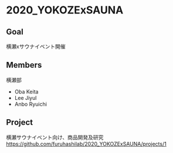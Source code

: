 # 2020_YOKOZExSAUNA

## Goal
横瀬xサウナイベント開催

## Members
横瀬部
* Oba Keita
* Lee Jiyul
* Anbo Ryuichi

## Project
横瀬サウナイベント向け、商品開発及研究
https://github.com/furuhashilab/2020_YOKOZExSAUNA/projects/1
